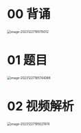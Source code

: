 # 00 背诵

<img src="https://cvp.oss-cn-shanghai.aliyuncs.com/picgo/202312271951136.png" alt="image-20231227195115012" style="zoom:50%;" />



# 01 题目

<img src="https://cvp.oss-cn-shanghai.aliyuncs.com/picgo/202312271857152.png" alt="image-20231227185744066" style="zoom:50%;" />



# 02 视频解析

<img src="https://cvp.oss-cn-shanghai.aliyuncs.com/picgo/202312271950116.png" alt="image-20231227195021974" style="zoom:50%;" />

